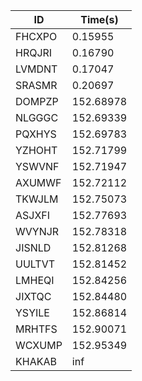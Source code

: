 |ID|Time(s)|
|-|-|
|FHCXPO|0.15955|
|HRQJRI|0.16790|
|LVMDNT|0.17047|
|SRASMR|0.20697|
|DOMPZP|152.68978|
|NLGGGC|152.69339|
|PQXHYS|152.69783|
|YZHOHT|152.71799|
|YSWVNF|152.71947|
|AXUMWF|152.72112|
|TKWJLM|152.75073|
|ASJXFI|152.77693|
|WVYNJR|152.78318|
|JISNLD|152.81268|
|UULTVT|152.81452|
|LMHEQI|152.84256|
|JIXTQC|152.84480|
|YSYILE|152.86814|
|MRHTFS|152.90071|
|WCXUMP|152.95349|
|KHAKAB|inf|
